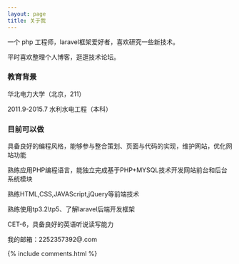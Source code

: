```yaml
---
layout: page
title: 关于我
---
```


一个 php 工程师，laravel框架爱好者，喜欢研究一些新技术。
<p>
平时喜欢整理个人博客，逛逛技术论坛。
<p>


<p>

<h3>教育背景 </h3>  

<p>

华北电力大学（北京，211）

<p>


2011.9-2015.7 水利水电工程（本科）

<P>
<p>

<h3> 目前可以做 </h3>  

<p>


<P>
具备良好的编程风格，能够参与整合策划、页面与代码的实现，维护网站，优化网站功能
<p>
<P>
熟练应用PHP编程语言，能独立完成基于PHP+MYSQL技术开发网站前台和后台系统模块
<p>

熟练HTML,CSS,JAVAScript,jQuery等前端技术
<p>
熟练使用tp3.2\tp5、了解laravel后端开发框架
<p>
CET-6，具备良好的英语听说读写能力
<p>

<p>

<p>

<p>

我的邮箱：2252357392@.com

<p>

<p>

<p>


{% include comments.html %}
